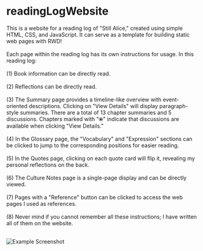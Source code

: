 # readingLogWebsite

This is a website for a reading log of "Still Alice," created using simple HTML, CSS, and JavaScript. It can serve as a template for building static web pages with RWD!
<br><br>
Each page within the reading log has its own instructions for usage. In this reading log:
<br><br>
(1) Book information can be directly read.<br><br>
(2) Reflections can be directly read.<br><br>
(3) The Summary page provides a timeline-like overview with event-oriented descriptions. Clicking on "View Details" will display paragraph-style summaries. There are a total of 13 chapter summaries and 5 discussions. Chapters marked with "⦿" indicate that discussions are available when clicking "View Details."<br><br>
(4) In the Glossary page, the "Vocabulary" and "Expression" sections can be clicked to jump to the corresponding positions for easier reading.<br><br>
(5) In the Quotes page, clicking on each quote card will flip it, revealing my personal reflections on the back.<br><br>
(6) The Culture Notes page is a single-page display and can be directly viewed.<br><br>
(7) Pages with a "Reference" button can be clicked to access the web pages I used as references.<br><br>
(8) Never mind if you cannot remember all these instructions; I have written all of them on the website.<br><br>

![Example Screenshot]([https://imgur.com/a/fGUbX3x](https://imgur.com/Fr7g7pn)https://imgur.com/Fr7g7pn)

